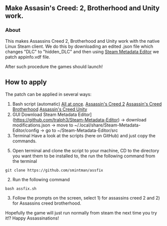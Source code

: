 ## Make Assasin's Creed: 2, Brotherhood and Unity work.
### About
This makes Assassins Creed 2, Brotherhood and Unity work with the native Linux Steam client. 
We do this by downloading an edited .json file which changes "DLC" to "hidden_DLC" and then using [Steam Metadata Editor](https://github.com/tralph3/Steam-Metadata-Editor) we patch appinfo.vdf file.

After such procedure the games should launch!

## How to apply
The patch can be applied in several ways:
1) Bash script (automatic)
[All at once](https://github.com/begin-theadventure/acfix/releases/tag/ACA).
[Assassin's Creed 2](https://github.com/begin-theadventure/acfix/releases/tag/AC2)
[Assassin's Creed Brotherhood](https://github.com/begin-theadventure/acfix/releases/tag/ACB)
[Assassin's Creed Unity](https://github.com/begin-theadventure/acfix/releases/tag/ACU)
2) GUI
Download Steam Metadata Editor](https://github.com/tralph3/Steam-Metadata-Editor) -> download modifications.json -> move to ~/.local/share/Steam-Metadata-Editor/config -> go to ~/Steam-Metadata-Editor/src
3) Terminal
Have a look at the scripts (here on GitHub) and just copy the commands.

5. Open terminal and clone the script to your machine, CD to the directory you want them to be installed to, the run the following command from the terminal

```
git clone https://github.com/smintman/assfix
```

2. Run the following command

```
bash assfix.sh
```

3. Follow the prompts on the screen, select 1) for assassins creed 2 and 2) for Assassins creed brotherhood.
  
Hopefully the game will just run normally from steam the next time you try it!? Happy Assassinations!
  
